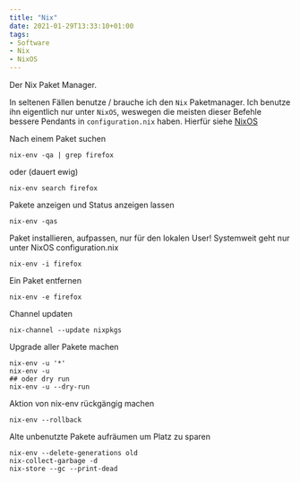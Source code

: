 ```yaml
---
title: "Nix"
date: 2021-01-29T13:33:10+01:00
tags:
- Software
- Nix
- NixOS
---
```


Der Nix Paket Manager.

In seltenen Fällen benutze / brauche ich den `Nix` Paketmanager.
Ich benutze ihn eigentlich nur unter `NixOS`, weswegen die meisten dieser
Befehle bessere Pendants in `configuration.nix` haben. Hierfür siehe
[NixOS](/sammelsurium/nixos.md)

<!--more-->

Nach einem Paket suchen

    nix-env -qa | grep firefox

oder (dauert ewig)

    nix-env search firefox

Pakete anzeigen und Status anzeigen lassen

    nix-env -qas

Paket installieren, aufpassen, nur für den lokalen User! Systemweit geht nur
unter NixOS configuration.nix

    nix-env -i firefox

Ein Paket entfernen

    nix-env -e firefox

Channel updaten

    nix-channel --update nixpkgs

Upgrade aller Pakete machen

    nix-env -u '*'
    nix-env -u
    ## oder dry run
    nix-env -u --dry-run

Aktion von nix-env rückgängig machen

    nix-env --rollback

Alte unbenutzte Pakete aufräumen um Platz zu sparen

    nix-env --delete-generations old
    nix-collect-garbage -d
    nix-store --gc --print-dead
